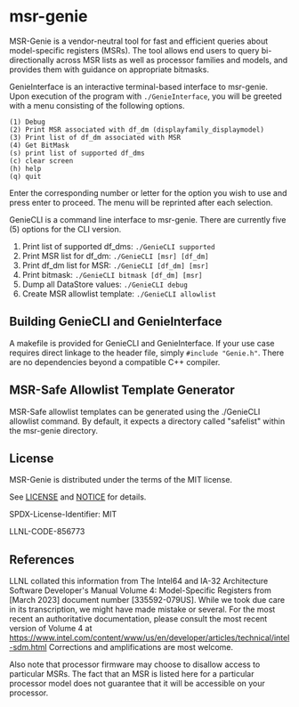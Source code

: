 msr-genie
=========

MSR-Genie is a vendor-neutral tool for fast and efficient queries about model-specific
registers (MSRs). The tool allows end users to query bi-directionally across MSR lists
as well as processor families and models, and provides them with guidance on appropriate
bitmasks.

GenieInterface is an interactive terminal-based interface to msr-genie. Upon execution
of the program with ``./GenieInterface``, you will be greeted with a menu consisting of
the following options.

```console
(1) Debug
(2) Print MSR associated with df_dm (displayfamily_displaymodel)
(3) Print list of df_dm associated with MSR
(4) Get BitMask
(s) print list of supported df_dms
(c) clear screen
(h) help
(q) quit
```

Enter the corresponding number or letter for the option you wish to use and press enter
to proceed. The menu will be reprinted after each selection.

GenieCLI is a command line interface to msr-genie. There are currently five (5) options
for the CLI version.

1. Print list of supported df_dms: ``./GenieCLI supported``
2. Print MSR list for df_dm: ``./GenieCLI [msr] [df_dm]``
3. Print df_dm list for MSR: ``./GenieCLI [df_dm] [msr]``
4. Print bitmask: ``./GenieCLI bitmask [df_dm] [msr]``
5. Dump all DataStore values: ``./GenieCLI debug``
6. Create MSR allowlist template: ``./GenieCLI allowlist``

## Building GenieCLI and GenieInterface

A makefile is provided for GenieCLI and GenieInterface. If your use case requires direct
linkage to the header file, simply ``#include "Genie.h"``. There are no dependencies
beyond a compatible C++ compiler.

## MSR-Safe Allowlist Template Generator

MSR-Safe allowlist templates can be generated using the ./GenieCLI allowlist command.
By default, it expects a directory called "safelist" within the msr-genie directory.

## License

MSR-Genie is distributed under the terms of the MIT license.

See [LICENSE](https://github.com/llnl/msr-genie/blob/main/LICENSE) and
[NOTICE](https://github.com/llnl/msr-genie/blob/main/NOTICE) for details.

SPDX-License-Identifier: MIT

LLNL-CODE-856773

## References

LLNL collated this information from The Intel64 and IA-32 Architecture Software
Developer's Manual Volume 4:  Model-Specific Registers from [March 2023] document number
[335592-079US].  While we took due care in its transcription, we might have made mistake
or several. For the most recent an authoritative documentation, please consult the most
recent version of Volume 4 at
https://www.intel.com/content/www/us/en/developer/articles/technical/intel-sdm.html
Corrections and amplifications are most welcome.

Also note that processor firmware may choose to disallow access to particular MSRs.  The
fact that an MSR is listed here for a particular processor model does not guarantee that
it will be accessible on your processor.
